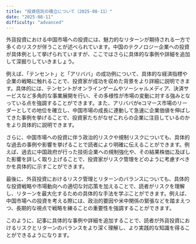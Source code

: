 ```yaml
---
title: "投資信託の積立について（2025-08-11）"
date: "2025-08-11"
difficulty: "advanced"
---
```


外貨投資における中国市場への投資には、魅力的なリターンが期待される一方で多くのリスクが伴うことが述べられています。中国のテクノロジー企業への投資が具体例として挙げられていますが、ここではさらに具体的な事例や詳細を追加して深掘りしていきましょう。

例えば、「テンセント」と「アリババ」の成功例について、具体的な経済指標や企業の戦略に触れることで、投資家が成功を収めた背景をより詳細に説明できます。具体的には、テンセントがオンラインゲームやソーシャルメディア、決済サービスなど多角的な事業展開を行い、その多様性が市場の変動に対する強みとなっている点を強調することができます。また、アリババがeコマース市場のリーダーとしての地位を確立し、中国市場の成長に連動して急速に企業価値を伸ばしてきた事例を挙げることで、投資家たちがなぜこれらの企業に注目しているのかをより具体的に説明できます。

さらに、中国市場への投資に伴う政治的リスクや規制リスクについても、具体的な過去の事例や影響を挙げることで読者により明確に伝えることができます。例えば、過去に中国政府が行った技術企業への規制強化や、その結果株価に及ぼした影響を詳しく取り上げることで、投資家がリスク管理をどのように考慮すべきかを具体的に示すことができます。

最後に、外貨投資におけるリスク管理とリターンのバランスについても、具体的な投資戦略や市場動向への適切な対応策を加えることで、読者がリスクを理解し、リターンを最大化するための具体的な手法を学ぶことができます。例えば、中国市場への投資を考える際には、政治的要因や米中関係の緊張などを踏まえつつ、長期的な視点で戦略を練ることの重要性を強調することができます。

このように、記事に具体的な事例や詳細を追加することで、読者が外貨投資におけるリスクとリターンのバランスをより深く理解し、より実践的な知識を得ることができるようになります。

